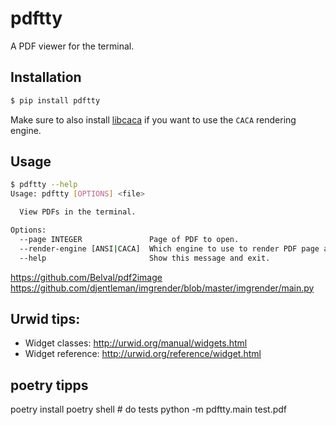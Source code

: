 # pdftty

A PDF viewer for the terminal.


## Installation

```bash
$ pip install pdftty
```

Make sure to also install [libcaca](https://github.com/cacalabs/libcaca) if you want to use the `CACA` rendering engine.


## Usage

```bash
$ pdftty --help
Usage: pdftty [OPTIONS] <file>

  View PDFs in the terminal.

Options:
  --page INTEGER               Page of PDF to open.
  --render-engine [ANSI|CACA]  Which engine to use to render PDF page as text.
  --help                       Show this message and exit.
```





https://github.com/Belval/pdf2image
https://github.com/djentleman/imgrender/blob/master/imgrender/main.py


## Urwid tips:

* Widget classes: http://urwid.org/manual/widgets.html
* Widget reference: http://urwid.org/reference/widget.html


## poetry tipps

poetry install
poetry shell
\# do tests
python -m pdftty.main test.pdf

